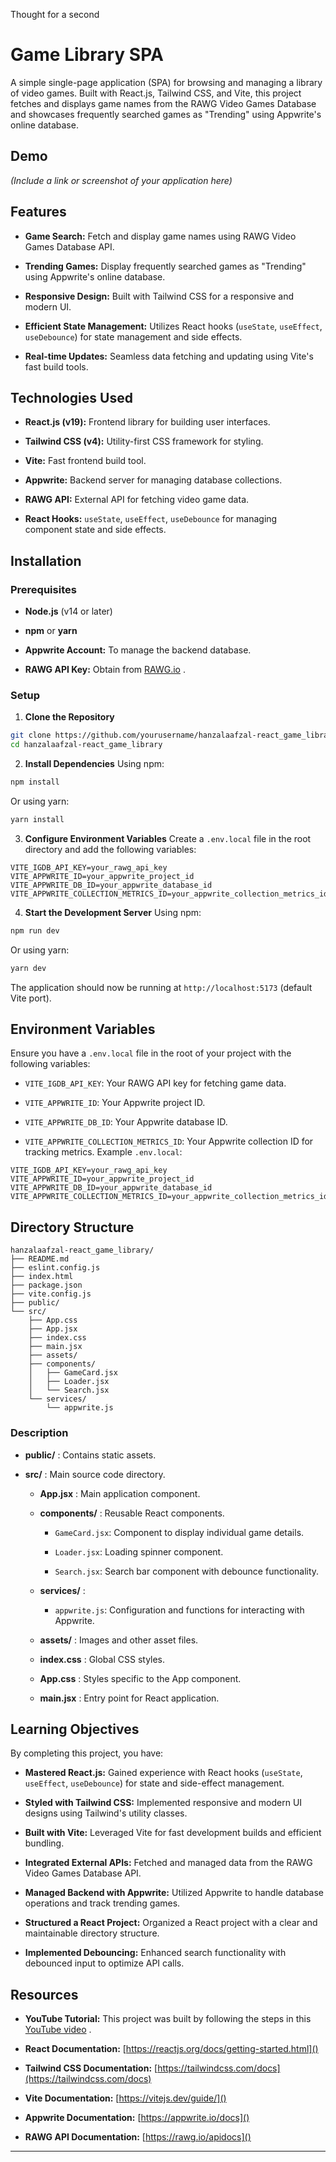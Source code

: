 
Thought for a second
# Game Library SPA 

A simple single-page application (SPA) for browsing and managing a library of video games. Built with React.js, Tailwind CSS, and Vite, this project fetches and displays game names from the RAWG Video Games Database and showcases frequently searched games as "Trending" using Appwrite's online database.

## Demo 
*(Include a link or screenshot of your application here)*
## Features 
 
- **Game Search:**  Fetch and display game names using RAWG Video Games Database API.
 
- **Trending Games:**  Display frequently searched games as "Trending" using Appwrite's online database.
 
- **Responsive Design:**  Built with Tailwind CSS for a responsive and modern UI.
 
- **Efficient State Management:**  Utilizes React hooks (`useState`, `useEffect`, `useDebounce`) for state management and side effects.
 
- **Real-time Updates:**  Seamless data fetching and updating using Vite's fast build tools.

## Technologies Used 
 
- **React.js (v19):**  Frontend library for building user interfaces.
 
- **Tailwind CSS (v4):**  Utility-first CSS framework for styling.
 
- **Vite:**  Fast frontend build tool.
 
- **Appwrite:**  Backend server for managing database collections.
 
- **RAWG API:**  External API for fetching video game data.
 
- **React Hooks:**  `useState`, `useEffect`, `useDebounce` for managing component state and side effects.

## Installation 

### Prerequisites 
 
- **Node.js**  (v14 or later)
 
- **npm**  or **yarn**
 
- **Appwrite Account:**  To manage the backend database.
 
- **RAWG API Key:**  Obtain from [RAWG.io]() .

### Setup 
 
1. **Clone the Repository** 

```bash
git clone https://github.com/yourusername/hanzalaafzal-react_game_library.git
cd hanzalaafzal-react_game_library
```
 
2. **Install Dependencies** 
Using npm:


```bash
npm install
```

Or using yarn:


```bash
yarn install
```
 
3. **Configure Environment Variables** Create a `.env.local` file in the root directory and add the following variables:

```env
VITE_IGDB_API_KEY=your_rawg_api_key
VITE_APPWRITE_ID=your_appwrite_project_id
VITE_APPWRITE_DB_ID=your_appwrite_database_id
VITE_APPWRITE_COLLECTION_METRICS_ID=your_appwrite_collection_metrics_id
```
 
4. **Start the Development Server** 
Using npm:


```bash
npm run dev
```

Or using yarn:


```bash
yarn dev
```
The application should now be running at `http://localhost:5173` (default Vite port).

## Environment Variables 
Ensure you have a `.env.local` file in the root of your project with the following variables: 
- `VITE_IGDB_API_KEY`: Your RAWG API key for fetching game data.
 
- `VITE_APPWRITE_ID`: Your Appwrite project ID.
 
- `VITE_APPWRITE_DB_ID`: Your Appwrite database ID.
 
- `VITE_APPWRITE_COLLECTION_METRICS_ID`: Your Appwrite collection ID for tracking metrics.
Example `.env.local`:

```env
VITE_IGDB_API_KEY=your_rawg_api_key
VITE_APPWRITE_ID=your_appwrite_project_id
VITE_APPWRITE_DB_ID=your_appwrite_database_id
VITE_APPWRITE_COLLECTION_METRICS_ID=your_appwrite_collection_metrics_id
```

## Directory Structure 


```arduino
hanzalaafzal-react_game_library/
├── README.md
├── eslint.config.js
├── index.html
├── package.json
├── vite.config.js
├── public/
└── src/
    ├── App.css
    ├── App.jsx
    ├── index.css
    ├── main.jsx
    ├── assets/
    ├── components/
    │   ├── GameCard.jsx
    │   ├── Loader.jsx
    │   └── Search.jsx
    └── services/
        └── appwrite.js
```

### Description 
 
- **public/** : Contains static assets.
 
- **src/** : Main source code directory. 
  - **App.jsx** : Main application component.
 
  - **components/** : Reusable React components. 
    - `GameCard.jsx`: Component to display individual game details.
 
    - `Loader.jsx`: Loading spinner component.
 
    - `Search.jsx`: Search bar component with debounce functionality.
 
  - **services/** : 
    - `appwrite.js`: Configuration and functions for interacting with Appwrite.
 
  - **assets/** : Images and other asset files.
 
  - **index.css** : Global CSS styles.
 
  - **App.css** : Styles specific to the App component.
 
  - **main.jsx** : Entry point for React application.

## Learning Objectives 

By completing this project, you have:
 
- **Mastered React.js:**  Gained experience with React hooks (`useState`, `useEffect`, `useDebounce`) for state and side-effect management.
 
- **Styled with Tailwind CSS:**  Implemented responsive and modern UI designs using Tailwind's utility classes.
 
- **Built with Vite:**  Leveraged Vite for fast development builds and efficient bundling.
 
- **Integrated External APIs:**  Fetched and managed data from the RAWG Video Games Database API.
 
- **Managed Backend with Appwrite:**  Utilized Appwrite to handle database operations and track trending games.
 
- **Structured a React Project:**  Organized a React project with a clear and maintainable directory structure.
 
- **Implemented Debouncing:**  Enhanced search functionality with debounced input to optimize API calls.

## Resources 
 
- **YouTube Tutorial:**  This project was built by following the steps in this [YouTube video](https://www.youtube.com/watch?v=dCLhUialKPQ) .
 
- **React Documentation:**  [https://reactjs.org/docs/getting-started.html]()
 
- **Tailwind CSS Documentation:**  [https://tailwindcss.com/docs](https://tailwindcss.com/docs)
 
- **Vite Documentation:**  [https://vitejs.dev/guide/]()
 
- **Appwrite Documentation:**  [https://appwrite.io/docs]()
 
- **RAWG API Documentation:**  [https://rawg.io/apidocs]()

---
